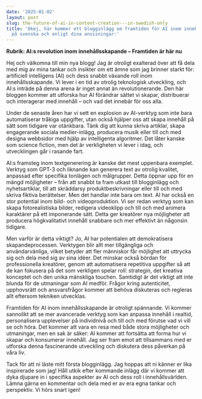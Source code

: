 ```yaml
---
date: '2025-01-02'
layout: post
slug: the-future-of-ai-in-content-creation---in-swedish-only
title: 'Okej, här kommer ett blogginlägg om framtiden för AI inom innehållsskapande,
  på svenska och enligt dina anvisningar:'
---
```



**Rubrik: AI:s revolution inom innehållsskapande – Framtiden är här nu**

Hej och välkomna till min nya blogg! Jag är otroligt exalterad över att få dela med mig av mina tankar och insikter om ett ämne som jag brinner starkt för: artificiell intelligens (AI) och dess snabbt växande roll inom innehållsskapande. Vi lever i en tid av otrolig teknologisk utveckling, och AI:s inträde på denna arena är inget annat än revolutionerande. Den här bloggen kommer att utforska hur AI förändrar sättet vi skapar, distribuerar och interagerar med innehåll – och vad det innebär för oss alla.

Under de senaste åren har vi sett en explosion av AI-verktyg som inte bara automatiserar tråkiga uppgifter, utan också hjälper oss att skapa innehåll på sätt som tidigare var otänkbara. Tänk dig att kunna skriva artiklar, skapa engagerande sociala medier-inlägg, producera musik eller till och med designa webbsidor med hjälp av intelligenta algoritmer. Det låter kanske som science fiction, men det är verkligheten vi lever i idag, och utvecklingen går i rasande fart.

AI:s framsteg inom textgenerering är kanske det mest uppenbara exemplet. Verktyg som GPT-3 och liknande kan generera text av otrolig kvalitet, anpassad efter specifika tonlägen och målgrupper. Detta öppnar upp för en mängd möjligheter – från att snabbt ta fram utkast till blogginlägg och nyhetsartiklar, till att skräddarsy produktbeskrivningar eller till och med skriva fiktiva berättelser. Men det handlar inte bara om text. AI har också en stor potential inom bild- och videoproduktion. Vi ser redan verktyg som kan skapa fotorealistiska bilder, redigera videoklipp och till och med animera karaktärer på ett imponerande sätt. Detta ger kreatörer nya möjligheter att producera högkvalitativt innehåll snabbare och mer effektivt än någonsin tidigare.

Men varför är detta viktigt? Jo, AI har potentialen att demokratisera skapandeprocessen. Verktygen blir allt mer tillgängliga och användarvänliga, vilket betyder att fler människor får möjlighet att uttrycka sig och dela med sig av sina idéer. Det minskar också bördan för professionella kreatörer, genom att automatisera repetitiva uppgifter så att de kan fokusera på det som verkligen spelar roll: strategin, det kreativa konceptet och den unika mänskliga touchen. Samtidigt är det viktigt att inte blunda för de utmaningar som AI medför. Frågor kring autenticitet, upphovsrätt och ansvarsfrågor kommer att behöva diskuteras och regleras allt eftersom tekniken utvecklas.

Framtiden för AI inom innehållsskapande är otroligt spännande. Vi kommer sannolikt att se mer avancerade verktyg som kan anpassa innehåll i realtid, personalisera upplevelser på individnivå och till och med förutse vad vi vill se och höra. Det kommer att vara en resa med både stora möjligheter och utmaningar, men en sak är säker: AI kommer att fortsätta att forma hur vi skapar och konsumerar innehåll. Jag ser fram emot att tillsammans med er utforska denna fascinerande utveckling och diskutera dess påverkan på våra liv.

Tack för att ni läste mitt första blogginlägg. Jag hoppas att ni känner er lika inspirerade som jag! Håll utkik efter kommande inlägg där vi kommer att dyka djupare in i specifika aspekter av AI och dess roll i innehållsvärlden. Lämna gärna en kommentar och dela med er av era egna tankar och perspektiv. Vi hörs snart igen!